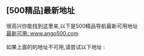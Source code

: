 <h2>[500精品]最新地址</h2>
很高兴你能找到这里来,以下是500精品导航最新可用地址 <br />
<a target="_blank" href="https://ango500.com/?adref=github-500jp">最新可用: www.ango500.com</a> <br />
<br />
如果上面的的地址不可用,请尝试以下地址 : <br />


